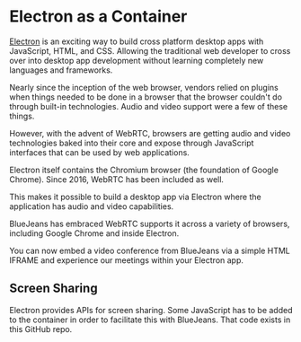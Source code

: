 # Electron as a Container

[Electron](https://electron.atom.io/) is an exciting way to build cross platform desktop apps with JavaScript, HTML, and CSS.  Allowing the traditional web developer to cross over into desktop app development without learning completely new languages and frameworks.

Nearly since the inception of the web browser, vendors relied on plugins when things needed to be done in a browser that the browser couldn't do through built-in technologies.  Audio and video support were a few of these things.

However, with the advent of WebRTC, browsers are getting audio and video technologies baked into their core and expose through JavaScript interfaces that can be used by web applications.

Electron itself contains the Chromium browser (the foundation of Google Chrome).  Since 2016, WebRTC has been included as well.

This makes it possible to build a desktop app via Electron where the application has audio and video capabilities.

BlueJeans has embraced WebRTC supports it across a variety of browsers, including Google Chrome and inside Electron.

You can now embed a video conference from BlueJeans via a simple HTML IFRAME and experience our meetings within your Electron app.

## Screen Sharing

Electron provides APIs for screen sharing.  Some JavaScript has to be added to the container in order to facilitate this with BlueJeans.  That code exists in this GitHub repo.
